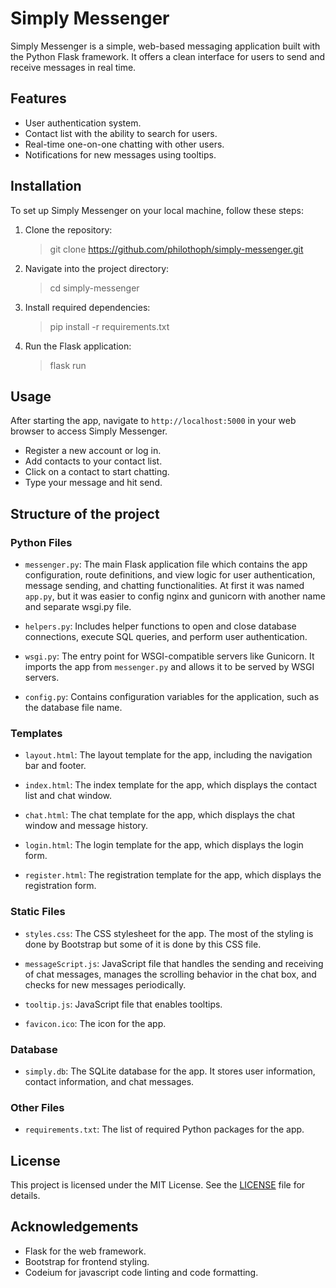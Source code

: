 # Simply Messenger

Simply Messenger is a simple, web-based messaging application built with the Python Flask framework. It offers a clean interface for users to send and receive messages in real time.

## Features

- User authentication system.
- Contact list with the ability to search for users.
- Real-time one-on-one chatting with other users.
- Notifications for new messages using tooltips.

## Installation

To set up Simply Messenger on your local machine, follow these steps:

1. Clone the repository:
    > git clone https://github.com/philothoph/simply-messenger.git
2. Navigate into the project directory:
    > cd simply-messenger
3. Install required dependencies:
    > pip install -r requirements.txt
4. Run the Flask application:
    > flask run

## Usage

After starting the app, navigate to `http://localhost:5000` in your web browser to access Simply Messenger.

- Register a new account or log in.
- Add contacts to your contact list.
- Click on a contact to start chatting.
- Type your message and hit send.

## Structure of the project

### Python Files

- `messenger.py`: The main Flask application file which contains the app configuration, route definitions, and view logic for user authentication, message sending, and chatting functionalities. At first it was named `app.py`, but it was easier to config nginx and gunicorn with another name and separate wsgi.py file.

- `helpers.py`: Includes helper functions to open and close database connections, execute SQL queries, and perform user authentication.

- `wsgi.py`: The entry point for WSGI-compatible servers like Gunicorn. It imports the app from `messenger.py` and allows it to be served by WSGI servers.

- `config.py`: Contains configuration variables for the application, such as the database file name.

### Templates

- `layout.html`: The layout template for the app, including the navigation bar and footer.

- `index.html`: The index template for the app, which displays the contact list and chat window.

- `chat.html`: The chat template for the app, which displays the chat window and message history.

- `login.html`: The login template for the app, which displays the login form.

- `register.html`: The registration template for the app, which displays the registration form.

### Static Files

- `styles.css`: The CSS stylesheet for the app. The most of the styling is done by Bootstrap but some of it is done by this CSS file.

- `messageScript.js`: JavaScript file that handles the sending and receiving of chat messages, manages the scrolling behavior in the chat box, and checks for new messages periodically.

- `tooltip.js`: JavaScript file that enables tooltips.

- `favicon.ico`: The icon for the app.

### Database

- `simply.db`: The SQLite database for the app. It stores user information, contact information, and chat messages.

### Other Files

- `requirements.txt`: The list of required Python packages for the app.

## License

This project is licensed under the MIT License. See the [LICENSE](LICENSE) file for details.

## Acknowledgements

- Flask for the web framework.
- Bootstrap for frontend styling.
- Codeium for javascript code linting and code formatting.
